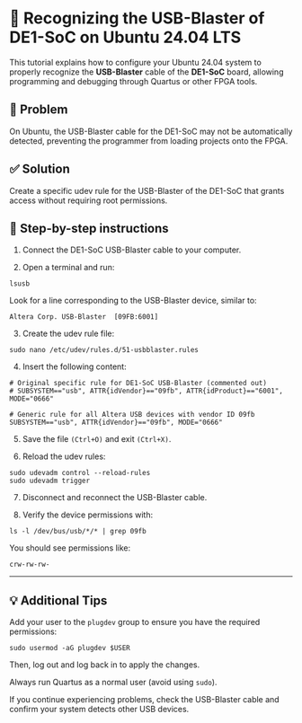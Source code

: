 # 🔌 Recognizing the USB-Blaster of DE1-SoC on Ubuntu 24.04 LTS

This tutorial explains how to configure your Ubuntu 24.04 system to properly recognize the **USB-Blaster** cable of the **DE1-SoC** board, allowing programming and debugging through Quartus or other FPGA tools.



## 🧩 Problem

On Ubuntu, the USB-Blaster cable for the DE1-SoC may not be automatically detected, preventing the programmer from loading projects onto the FPGA.



## ✅ Solution

Create a specific udev rule for the USB-Blaster of the DE1-SoC that grants access without requiring root permissions.



## 📝 Step-by-step instructions

1. Connect the DE1-SoC USB-Blaster cable to your computer.

2. Open a terminal and run:

``` lsusb ```
  
Look for a line corresponding to the USB-Blaster device, similar to:

``` Altera Corp. USB-Blaster  [09FB:6001] ```

3. Create the udev rule file:

``` sudo nano /etc/udev/rules.d/51-usbblaster.rules ```

4. Insert the following content:

```
# Original specific rule for DE1-SoC USB-Blaster (commented out)
# SUBSYSTEM=="usb", ATTR{idVendor}=="09fb", ATTR{idProduct}=="6001", MODE="0666"

# Generic rule for all Altera USB devices with vendor ID 09fb
SUBSYSTEM=="usb", ATTR{idVendor}=="09fb", MODE="0666"
```
5. Save the file ``` (Ctrl+O) ``` and exit ``` (Ctrl+X) ```.

6. Reload the udev rules:
```
sudo udevadm control --reload-rules
sudo udevadm trigger
```
7. Disconnect and reconnect the USB-Blaster cable.

8. Verify the device permissions with:

``` ls -l /dev/bus/usb/*/* | grep 09fb ```

You should see permissions like:

``` crw-rw-rw- ```

---

## 💡 Additional Tips

Add your user to the ``` plugdev ``` group to ensure you have the required permissions:

``` sudo usermod -aG plugdev $USER ```

Then, log out and log back in to apply the changes.

Always run Quartus as a normal user (avoid using ``` sudo ```).

If you continue experiencing problems, check the USB-Blaster cable and confirm your system detects other USB devices.     
